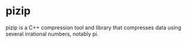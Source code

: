 pizip
=====

pizip is a C++ compression tool and library that compresses data using several irrational numbers, notably pi.
